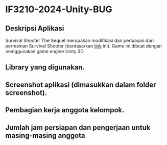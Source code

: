 # IF3210-2024-Unity-BUG

## Deskripsi Aplikasi

Survival Shooter The Sequel merupakan modifikasi dan perluasan dari permainan Survival Shooter (berdasarkan [link](https://youtube.com/playlist?list=PL871udVFq7OF9w5RBjyp_lcyzFuViLe8x&si=gxYZvMOM8I1uHX8w) ini). Game ini dibuat dengan menggunakan game engine Unity 3D.

## Library yang digunakan.

## Screenshot aplikasi (dimasukkan dalam folder screenshot).

## Pembagian kerja anggota kelompok.

## Jumlah jam persiapan dan pengerjaan untuk masing-masing anggota
